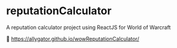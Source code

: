 # reputationCalculator

A reputation calculator project using ReactJS for World of Warcraft

🔗 https://allygator.github.io/wowReputationCalculator/
